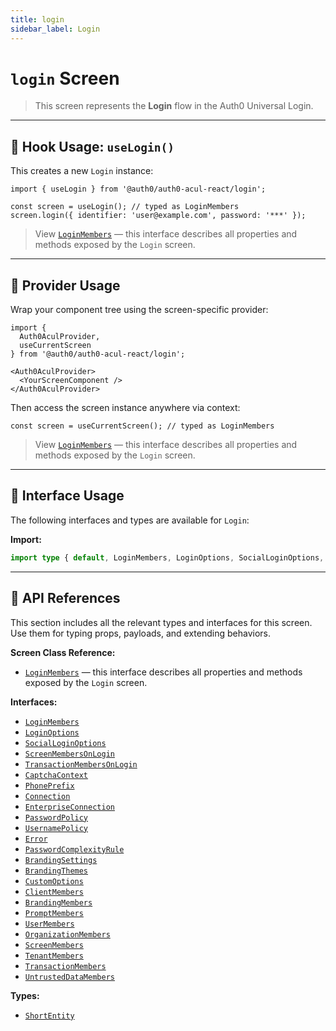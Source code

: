 ```yaml
---
title: login
sidebar_label: Login
---
```


# `login` Screen

> This screen represents the **Login** flow in the Auth0 Universal Login.

---

## 🔹 Hook Usage: `useLogin()`

This creates a new `Login` instance:

```tsx
import { useLogin } from '@auth0/auth0-acul-react/login';

const screen = useLogin(); // typed as LoginMembers
screen.login({ identifier: 'user@example.com', password: '***' });
```

> View [`LoginMembers`](https://auth0.github.io/universal-login/interfaces/Classes.LoginMembers.html) — this interface describes all properties and methods exposed by the `Login` screen.

---

## 🔹 Provider Usage

Wrap your component tree using the screen-specific provider:

```tsx
import {
  Auth0AculProvider,
  useCurrentScreen
} from '@auth0/auth0-acul-react/login';

<Auth0AculProvider>
  <YourScreenComponent />
</Auth0AculProvider>
```

Then access the screen instance anywhere via context:

```tsx
const screen = useCurrentScreen(); // typed as LoginMembers
```

> View [`LoginMembers`](https://auth0.github.io/universal-login/interfaces/Classes.LoginMembers.html) — this interface describes all properties and methods exposed by the `Login` screen.

---

## 🔹 Interface Usage

The following interfaces and types are available for `Login`:

**Import:**

```ts
import type { default, LoginMembers, LoginOptions, SocialLoginOptions, ScreenMembersOnLogin, TransactionMembersOnLogin, CaptchaContext, PhonePrefix, Connection, EnterpriseConnection, PasswordPolicy, UsernamePolicy, Error, PasswordComplexityRule, BrandingSettings, BrandingThemes, CustomOptions, ShortEntity, ClientMembers, BrandingMembers, PromptMembers, UserMembers, OrganizationMembers, ScreenMembers, TenantMembers, TransactionMembers, UntrustedDataMembers } from '@auth0/auth0-acul-react/login';
```

---

## 🔸 API References

This section includes all the relevant types and interfaces for this screen. Use them for typing props, payloads, and extending behaviors.

**Screen Class Reference:**  
- [`LoginMembers`](https://auth0.github.io/universal-login/interfaces/Classes.LoginMembers.html) — this interface describes all properties and methods exposed by the `Login` screen.

**Interfaces:**
- [`LoginMembers`](https://auth0.github.io/universal-login/interfaces/Classes.LoginMembers.html)
- [`LoginOptions`](https://auth0.github.io/universal-login/interfaces/Classes.LoginOptions.html)
- [`SocialLoginOptions`](https://auth0.github.io/universal-login/interfaces/Classes.SocialLoginOptions.html)
- [`ScreenMembersOnLogin`](https://auth0.github.io/universal-login/interfaces/Classes.ScreenMembersOnLogin.html)
- [`TransactionMembersOnLogin`](https://auth0.github.io/universal-login/interfaces/Classes.TransactionMembersOnLogin.html)
- [`CaptchaContext`](https://auth0.github.io/universal-login/interfaces/Classes.CaptchaContext.html)
- [`PhonePrefix`](https://auth0.github.io/universal-login/interfaces/Classes.PhonePrefix.html)
- [`Connection`](https://auth0.github.io/universal-login/interfaces/Classes.Connection.html)
- [`EnterpriseConnection`](https://auth0.github.io/universal-login/interfaces/Classes.EnterpriseConnection.html)
- [`PasswordPolicy`](https://auth0.github.io/universal-login/interfaces/Classes.PasswordPolicy.html)
- [`UsernamePolicy`](https://auth0.github.io/universal-login/interfaces/Classes.UsernamePolicy.html)
- [`Error`](https://auth0.github.io/universal-login/interfaces/Classes.Error.html)
- [`PasswordComplexityRule`](https://auth0.github.io/universal-login/interfaces/Classes.PasswordComplexityRule.html)
- [`BrandingSettings`](https://auth0.github.io/universal-login/interfaces/Classes.BrandingSettings.html)
- [`BrandingThemes`](https://auth0.github.io/universal-login/interfaces/Classes.BrandingThemes.html)
- [`CustomOptions`](https://auth0.github.io/universal-login/interfaces/Classes.CustomOptions.html)
- [`ClientMembers`](https://auth0.github.io/universal-login/interfaces/Classes.ClientMembers.html)
- [`BrandingMembers`](https://auth0.github.io/universal-login/interfaces/Classes.BrandingMembers.html)
- [`PromptMembers`](https://auth0.github.io/universal-login/interfaces/Classes.PromptMembers.html)
- [`UserMembers`](https://auth0.github.io/universal-login/interfaces/Classes.UserMembers.html)
- [`OrganizationMembers`](https://auth0.github.io/universal-login/interfaces/Classes.OrganizationMembers.html)
- [`ScreenMembers`](https://auth0.github.io/universal-login/interfaces/Classes.ScreenMembers.html)
- [`TenantMembers`](https://auth0.github.io/universal-login/interfaces/Classes.TenantMembers.html)
- [`TransactionMembers`](https://auth0.github.io/universal-login/interfaces/Classes.TransactionMembers.html)
- [`UntrustedDataMembers`](https://auth0.github.io/universal-login/interfaces/Classes.UntrustedDataMembers.html)


**Types:**
- [`ShortEntity`](https://auth0.github.io/universal-login/types/Classes.ShortEntity.html)
